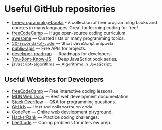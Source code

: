# Useful GitHub repositories 
- [free-programming-books](https://github.com/EbookFoundation/free-programming-books) - A collection of free programming books and courses in many languages.
Great for learning coding for free!
- [freeCodeCamp](https://github.com/freeCodeCamp/freeCodeCamp) — Huge open-source coding curriculum.  
- [awesome](https://github.com/sindresorhus/awesome) — Curated lists on many programming topics.  
- [30-seconds-of-code](https://github.com/30-seconds/30-seconds-of-code) — Short JavaScript snippets.  
- [public-apis](https://github.com/public-apis/public-apis) — Free APIs for projects.  
- [developer-roadmap](https://github.com/kamranahmedse/developer-roadmap) — Roadmaps for developers.  
- [You-Dont-Know-JS](https://github.com/getify/You-Dont-Know-JS) — Deep JavaScript book series.  
- [javascript-algorithms](https://github.com/trekhleb/javascript-algorithms) — Algorithms in JavaScript.  

## Useful Websites for Developers

- [freeCodeCamp](https://www.freecodecamp.org/) — Free interactive coding lessons.  
- [MDN Web Docs](https://developer.mozilla.org/) — Best web development documentation.  
- [Stack Overflow](https://stackoverflow.com/) — Q&A for programming questions.  
- [GitHub](https://github.com/) — Host and collaborate on code.  
- [CodePen](https://codepen.io/) — Online web development playground.  
- [HackerRank](https://www.hackerrank.com/) — Practice coding challenges.  
- [LeetCode](https://leetcode.com/) — Coding problems for interview prep.  

